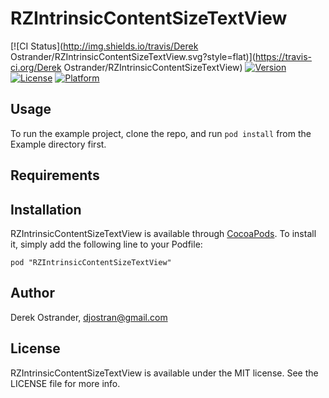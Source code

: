 # RZIntrinsicContentSizeTextView

[![CI Status](http://img.shields.io/travis/Derek Ostrander/RZIntrinsicContentSizeTextView.svg?style=flat)](https://travis-ci.org/Derek Ostrander/RZIntrinsicContentSizeTextView)
[![Version](https://img.shields.io/cocoapods/v/RZIntrinsicContentSizeTextView.svg?style=flat)](http://cocoadocs.org/docsets/RZIntrinsicContentSizeTextView)
[![License](https://img.shields.io/cocoapods/l/RZIntrinsicContentSizeTextView.svg?style=flat)](http://cocoadocs.org/docsets/RZIntrinsicContentSizeTextView)
[![Platform](https://img.shields.io/cocoapods/p/RZIntrinsicContentSizeTextView.svg?style=flat)](http://cocoadocs.org/docsets/RZIntrinsicContentSizeTextView)

## Usage

To run the example project, clone the repo, and run `pod install` from the Example directory first.

## Requirements

## Installation

RZIntrinsicContentSizeTextView is available through [CocoaPods](http://cocoapods.org). To install
it, simply add the following line to your Podfile:

    pod "RZIntrinsicContentSizeTextView"

## Author

Derek Ostrander, djostran@gmail.com

## License

RZIntrinsicContentSizeTextView is available under the MIT license. See the LICENSE file for more info.
